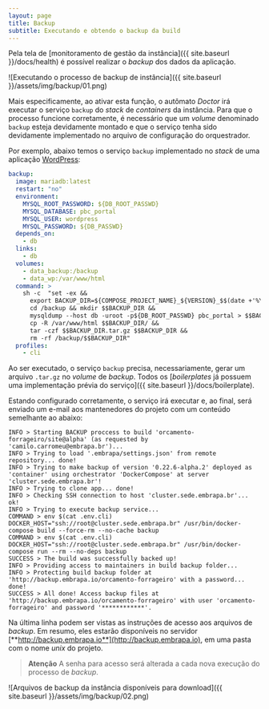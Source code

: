 ```yaml
---
layout: page
title: Backup
subtitle: Executando e obtendo o backup da build
---
```


Pela tela de [monitoramento de gestão da instância]({{ site.baseurl }}/docs/health) é possível realizar o _backup_ dos dados da aplicação.

![Executando o processo de backup de instância]({{ site.baseurl }}/assets/img/backup/01.png)

Mais especificamente, ao ativar esta função, o autômato _Doctor_ irá executar o serviço ```backup``` do _stack_ de _containers_ da instância. Para que o processo funcione corretamente, é necessário que um _volume_ denominado ```backup``` esteja devidamente montado e que o serviço tenha sido devidamente implementado no arquivo de configuração do orquestrador.

Por exemplo, abaixo temos o serviço ```backup``` implementado no _stack_ de uma aplicação [WordPress](https://br.wordpress.org):

```yaml
backup:
  image: mariadb:latest
  restart: "no"
  environment:
    MYSQL_ROOT_PASSWORD: ${DB_ROOT_PASSWD}
    MYSQL_DATABASE: pbc_portal
    MYSQL_USER: wordpress
    MYSQL_PASSWORD: ${DB_PASSWD}
  depends_on:
    - db
  links:
    - db
  volumes:
    - data_backup:/backup
    - data_wp:/var/www/html
  command: >
    sh -c  "set -ex &&
      export BACKUP_DIR=${COMPOSE_PROJECT_NAME}_${VERSION}_$$(date +'%Y-%m-%d_%H-%M-%S') &&
      cd /backup && mkdir $$BACKUP_DIR &&
      mysqldump --host db -uroot -p${DB_ROOT_PASSWD} pbc_portal > $$BACKUP_DIR/db.sql &&
      cp -R /var/www/html $$BACKUP_DIR/ &&
      tar -czf $$BACKUP_DIR.tar.gz $$BACKUP_DIR &&
      rm -rf /backup/$$BACKUP_DIR"
  profiles:
    - cli
```

Ao ser executado, o serviço ```backup``` precisa, necessariamente, gerar um arquivo ```.tar.gz``` no _volume_ de _backup_. Todos os [_boilerplates_ já possuem uma implementação prévia do serviço]({{ site.baseurl }}/docs/boilerplate).

Estando configurado corretamente, o serviço irá executar e, ao final, será enviado um e-mail aos mantenedores do projeto com um conteúdo semelhante ao abaixo:

```
INFO > Starting BACKUP proccess to build 'orcamento-forrageiro/site@alpha' (as requested by 'camilo.carromeu@embrapa.br')...
INFO > Trying to load '.embrapa/settings.json' from remote repository... done!
INFO > Trying to make backup of version '0.22.6-alpha.2' deployed as 'container' using orchestrator 'DockerCompose' at server 'cluster.sede.embrapa.br'!
INFO > Trying to clone app... done!
INFO > Checking SSH connection to host 'cluster.sede.embrapa.br'... ok!
INFO > Trying to execute backup service...
COMMAND > env $(cat .env.cli) DOCKER_HOST="ssh://root@cluster.sede.embrapa.br" /usr/bin/docker-compose build --force-rm --no-cache backup
COMMAND > env $(cat .env.cli) DOCKER_HOST="ssh://root@cluster.sede.embrapa.br" /usr/bin/docker-compose run --rm --no-deps backup
SUCCESS > The build was successfully backed up!
INFO > Providing access to maintainers in build backup folder...
INFO > Protecting build backup folder at 'http://backup.embrapa.io/orcamento-forrageiro' with a password... done!
SUCCESS > All done! Access backup files at 'http://backup.embrapa.io/orcamento-forrageiro' with user 'orcamento-forrageiro' and password '************'.
```

Na última linha podem ser vistas as instruções de acesso aos arquivos de _backup_. Em resumo, eles estarão disponíveis no servidor [**http://backup.embrapa.io**](http://backup.embrapa.io), em uma pasta com o nome _unix_ do projeto.

> **Atenção** A senha para acesso será alterada a cada nova execução do processo de _backup_.

![Arquivos de backup da instância disponíveis para download]({{ site.baseurl }}/assets/img/backup/02.png)
